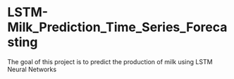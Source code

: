 # LSTM-Milk_Prediction_Time_Series_Forecasting
The goal of this project is to predict the production of milk using LSTM Neural Networks
